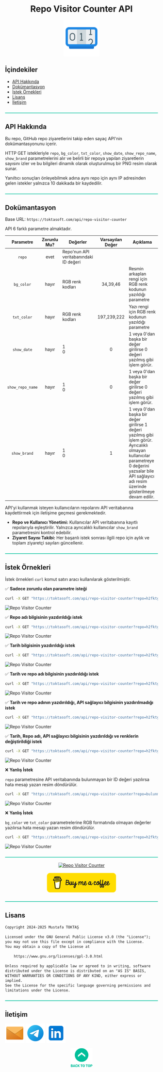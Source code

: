 <h1 align="center">
Repo Visitor Counter API<a name="readme-top"></a>
</h1>

<div align="center">
  <img src="./Readme Resources/Repo Visitor Counter API Logo.png" alt="Logo" width="120"/>
</div>

## İçindekiler

- [API Hakkında](#api-hakkında)
- [Dokümantasyon](#dokümantasyon)
- [İstek Örnekleri](#i̇stek-örnekleri)
- [Lisans](#lisans)
- [İletişim](#i̇letişim)


![—————————————————————————————————————————————————](./Readme%20Resources/Line.png)

## API Hakkında

Bu repo, GitHub repo ziyaretlerini takip eden sayaç API'nin dokümantasyonunu içerir.

HTTP GET istekleriyle `repo`, `bg_color`, `txt_color`, `show_date`, `show_repo_name`, `show_brand`
parametrelerini alır ve belirli bir repoya yapılan ziyaretlerin sayısını izler ve bu bilgileri
dinamik olarak oluşturulmuş bir PNG resim olarak sunar.

Yanıltıcı sonuçları önleyebilmek adına aynı repo için aynı IP adresinden gelen istekler yalnızca 10
dakikada bir kaydedilir. 


![—————————————————————————————————————————————————](./Readme%20Resources/Line.png)

## Dokümantasyon

Base URL: `https://toktasoft.com/api/repo-visitor-counter`

API 6 farklı parametre almaktadır.

| Parametre                              | Zorunlu Mu?                 | Değerler                               | Varsayılan Değer                  | Açıklama                                                                   |
| -------------------------------------- | --------------------------- | -------------------------------------- | --------------------------------- | -------------------------------------------------------------------------- |
| <p align="center">`repo`</p>           | <p align="center">evet</p>  | Repo'nun API veritabanındaki ID değeri |                                   |                                                                            |
| <p align="center">`bg_color`</p>       | <p align="center">hayır</p> | RGB renk kodları                       | <p align="center">34,39,46</p>    | Resmin arkaplan rengi için RGB renk kodunun yazıldığı parametre            |
| <p align="center">`txt_color`</p>      | <p align="center">hayır</p> | RGB renk kodları                       | <p align="center">197,239,222</p> | Yazı rengi için RGB renk kodunun yazıldığı parametre                       |
| <p align="center">`show_date`</p>      | <p align="center">hayır</p> | 1 <br> 0                               | <p align="center">0</p>           | 1 veya 0'dan başka bir değer girilirse 0 değeri yazılmış gibi işlem görür. |
| <p align="center">`show_repo_name`</p> | <p align="center">hayır</p> | 1 <br> 0                               | <p align="center">0</p>           | 1 veya 0'dan başka bir değer girilirse 0 değeri yazılmış gibi işlem görür. |
| <p align="center">`show_brand`</p>     | <p align="center">hayır</p> | 1 <br> 0                               | <p align="center">1</p>           | 1 veya 0'dan başka bir değer girilirse 1 değeri yazılmış gibi işlem görür. <br> Ayrıcalıklı olmayan kullanıcılar parametreye 0 değerini yazsalar bile API sağlayıcı adı resim üzerinde gösterilmeye devam edilir. |

API'yi kullanmak isteyen kullanıcıların repolarını API veritabanına kaydettirmek için iletişime geçmesi gerekmektedir.

- **Repo ve Kullanıcı Yönetimi:** Kullanıcılar API veritabanına kayıtlı repolarıyla eşleştirilir. Yalnızca ayrıcalıklı kullanıcılar `show_brand` parametresini kontrol edebilir.
- **Ziyaret Sayısı Takibi:** Her başarılı istek sonrası ilgili repo için aylık ve toplam ziyaretçi sayıları güncellenir.


![—————————————————————————————————————————————————](./Readme%20Resources/Line.png)

## İstek Örnekleri

İstek örnekleri `curl` komut satırı aracı kullanılarak gösterilmiştir.

✅ **Sadece zorunlu olan parametre isteği**

```sh
curl -X GET "https://toktasoft.com/api/repo-visitor-counter?repo=h2fktgj3v8e69nz"
```

![Repo Visitor Counter](https://toktasoft.com/api/repo-visitor-counter?repo=h2fktgj3v8e69nz)

✅ **Repo adı bilgisinin yazdırıldığı istek**

```sh
curl -X GET "https://toktasoft.com/api/repo-visitor-counter?repo=h2fktgj3v8e69nz&show_repo_name=1"
```

![Repo Visitor Counter](https://toktasoft.com/api/repo-visitor-counter?repo=h2fktgj3v8e69nz&show_repo_name=1)

✅ **Tarih bilgisinin yazdırıldığı istek**

```sh
curl -X GET "https://toktasoft.com/api/repo-visitor-counter?repo=h2fktgj3v8e69nz&show_date=1"
```

![Repo Visitor Counter](https://toktasoft.com/api/repo-visitor-counter?repo=h2fktgj3v8e69nz&show_date=1)

✅ **Tarih ve repo adı bilgisinin yazdırıldığı istek**

```sh
curl -X GET "https://toktasoft.com/api/repo-visitor-counter?repo=h2fktgj3v8e69nz&show_date=1&show_repo_name=1"
```
![Repo Visitor Counter](https://toktasoft.com/api/repo-visitor-counter?repo=h2fktgj3v8e69nz&show_date=1&show_repo_name=1)

✅ **Tarih ve repo adının yazdırıldığı, API sağlayıcı bilgisinin yazdırılmadığı istek**

```sh
curl -X GET "https://toktasoft.com/api/repo-visitor-counter?repo=h2fktgj3v8e69nz&show_date=1&show_repo_name=1&show_brand=0"
```

![Repo Visitor Counter](https://toktasoft.com/api/repo-visitor-counter?repo=h2fktgj3v8e69nz&show_date=1&show_repo_name=1&show_brand=0)

✅ **Tarih, Repo adı, API sağlayıcı bilgisinin yazdırıldığı ve renklerin değiştirildiği istek**

```sh
curl -X GET "https://toktasoft.com/api/repo-visitor-counter?repo=h2fktgj3v8e69nz&show_date=1&show_repo_name=1&show_brand=1&bg_color=0,0,0&txt_color=0,255,0"
```

![Repo Visitor Counter](https://toktasoft.com/api/repo-visitor-counter?repo=h2fktgj3v8e69nz&show_date=1&show_repo_name=1&show_brand=1&bg_color=0,0,0&txt_color=0,255,0)

❌ **Yanlış İstek**

`repo` parametresine API veritabanında bulunmayan bir ID değeri yazılırsa hata mesajı yazan resim döndürülür.

```sh
curl -X GET "https://toktasoft.com/api/repo-visitor-counter?repo=bulunmayaniddegeri"
```

![Repo Visitor Counter](https://toktasoft.com/api/repo-visitor-counter?repo=bulunmayaniddegeri)

❌ **Yanlış İstek**

`bg_color` ve `txt_color` parametrelerine RGB formatında olmayan değerler yazılırsa hata mesajı yazan resim döndürülür.

```sh
curl -X GET "https://toktasoft.com/api/repo-visitor-counter?repo=h2fktgj3v8e69nz&bg_color=-11,0,0&txt_color=300,300,300"
```

![Repo Visitor Counter](https://toktasoft.com/api/repo-visitor-counter?repo=h2fktgj3v8e69nz&bg_color=0,0,0&txt_color=300,300,300)


![—————————————————————————————————————————————————](./Readme%20Resources/Line.png)

<div align="center">
  <a href="https://github.com/mustafatoktas/W.BE_RepoVisitorCounterAPI"><img src="https://toktasoft.com/api/repo-visitor-counter?repo=j9rm7kp2vdcxsau&show_repo_name=1&show_date=1&show_brand=0&txt_color=209,215,224&bg_color=45,52,58" alt="Repo Visitor Counter"/></a>
</div>

<br>
  
<div align="center">
  <a href="https://buymeacoffee.com/mustafatoktas"><img src="./Readme Resources/Contact/Buy Me a Coffee.png" alt="Buy Me a Coffee" height="64"/></a>
</div>


![—————————————————————————————————————————————————](./Readme%20Resources/Line.png)

## Lisans

```
Copyright 2024-2025 Mustafa TOKTAŞ

Licensed under the GNU General Public License v3.0 (the "License");
you may not use this file except in compliance with the License.
You may obtain a copy of the License at

    https://www.gnu.org/licenses/gpl-3.0.html

Unless required by applicable law or agreed to in writing, software
distributed under the License is distributed on an "AS IS" BASIS,
WITHOUT WARRANTIES OR CONDITIONS OF ANY KIND, either express or implied.
See the License for the specific language governing permissions and
limitations under the License.
```


![—————————————————————————————————————————————————](./Readme%20Resources/Line.png)

## İletişim

<a href="mailto:info@mustafatoktas.com"             ><img src="./Readme Resources/Contact/Mail.png"     alt="Mail"     width="64"/></a>
<a href="https://t.me/mustafatoktas00"              ><img src="./Readme Resources/Contact/Telegram.png" alt="Telegram" width="64"/></a>
<a href="https://www.linkedin.com/in/mustafatoktas/"><img src="./Readme Resources/Contact/LinkedIn.png" alt="LinkedIn" width="64"/></a>

<div align="center">
  <a href="#readme-top"><img src="./Readme Resources/Back to Top.png" alt="Back to Top" height="64"/></a>
</div>
